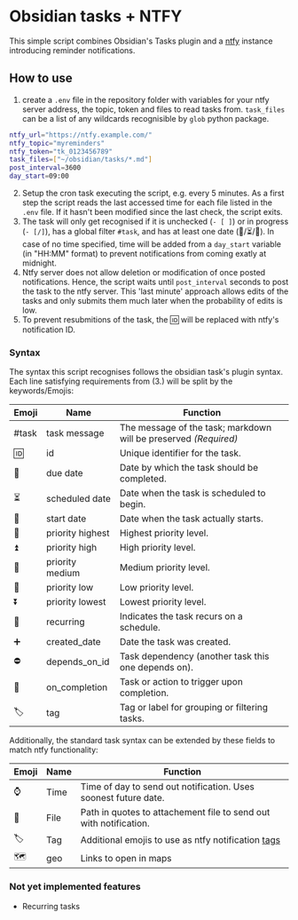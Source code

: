 # Obsidian tasks + NTFY
This simple script combines Obsidian's Tasks plugin and a [ntfy](https://github.com/binwiederhier/ntfy) instance introducing reminder notifications. 

## How to use

1. create a `.env` file in the repository folder with variables for your ntfy server address, the topic, token and files to read tasks from. `task_files` can be a list of any wildcards recognisible by `glob` python package.
```bash
ntfy_url="https://ntfy.example.com/"
ntfy_topic="myreminders"
ntfy_token="tk_0123456789"
task_files=["~/obsidian/tasks/*.md"]
post_interval=3600
day_start=09:00
```
2. Setup the cron task executing the script, e.g. every 5 minutes. As a first step the script reads the last accessed time for each file listed in the `.env` file. If it hasn't been modified since the last check, the script exits.
3. The task will only get recognised if it is unchecked (`- [ ]`) or in progress (`- [/]`), has a global filter `#task`, and has at least one date (📅/⏳/🛫). In case of no time specified, time will be added from a `day_start` variable (in "HH:MM" format) to prevent notifications from coming exatly at midnight.  
4. Ntfy server does not allow deletion or modification of once posted notifications. Hence, the script waits until `post_interval` seconds to post the task to the ntfy server. This 'last minute' approach allows edits of the tasks and only submits them much later when the probability of edits is low.
5. To prevent resubmitions of the task, the 🆔 will be replaced with ntfy's notification ID.

### Syntax
The syntax this script recognises follows the obsidian task's plugin syntax. Each line satisfying requirements from (3.) will be split by the keywords/Emojis:

| Emoji | Name              | Function                                                             |
|-------|-------------------|----------------------------------------------------------------------|
| #task | task message      | The message of the task; markdown will be preserved _(Required)_     |
| 🆔    | id                | Unique identifier for the task.                                      |
| 📅    | due date          | Date by which the task should be completed.                         |
| ⏳    | scheduled date    | Date when the task is scheduled to begin.                           |
| 🛫    | start date        | Date when the task actually starts.                                 |
| 🔺    | priority highest  | Highest priority level.                                              |
| ⏫    | priority high     | High priority level.                                                 |
| 🔼    | priority medium   | Medium priority level.                                               |
| 🔽    | priority low      | Low priority level.                                                  |
| ⏬    | priority lowest   | Lowest priority level.                                               |
| 🔁    | recurring         | Indicates the task recurs on a schedule.                            |
| ➕    | created_date      | Date the task was created.                                           |
| ⛔    | depends_on_id     | Task dependency (another task this one depends on).                 |
| 🏁    | on_completion     | Task or action to trigger upon completion.                         |
| 🏷️    | tag               | Tag or label for grouping or filtering tasks.                       |


Additionally, the standard task syntax can be extended by these fields to match ntfy functionality:

| Emoji | Name   | Function                                                             |
|-------|--------|----------------------------------------------------------------------|
| ⌚    | Time   | Time of day to send out notification. Uses soonest future date.     |
| 📁    | File   | Path in quotes to attachement file to send out with notification.  |
| 🏷️    | Tag    | Additional emojis to use as ntfy notification [tags](https://docs.ntfy.sh/publish/#tags-emojis) |
| 🗺️    | geo    |  Links to open in maps |


### Not yet implemented features 
 - Recurring tasks

